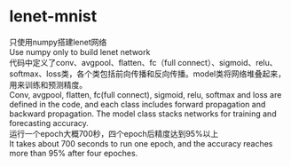 # lenet-mnist
只使用numpy搭建lenet网络  
Use numpy only to build lenet network  
代码中定义了conv、avgpool、flatten、fc（full connect）、sigmoid、relu、softmax、loss类，各个类包括前向传播和反向传播。model类将网络堆叠起来，用来训练和预测精度。  
Conv, avgpool, flatten, fc(full connect), sigmoid, relu, softmax and loss are defined in the code, and each class includes forward propagation and backward propagation. The model class stacks networks for training and forecasting accuracy.  
运行一个epoch大概700秒，四个epoch后精度达到95%以上  
It takes about 700 seconds to run one epoch, and the accuracy reaches more than 95% after four epoches.  
  
